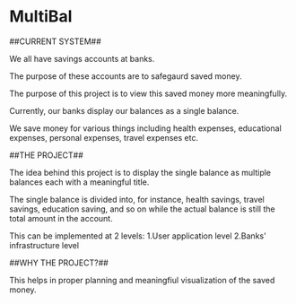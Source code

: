 # MultiBal

##CURRENT SYSTEM##

We all have savings accounts at banks.

The purpose of these accounts are to safegaurd saved money.

The purpose of this project is to view this saved money more meaningfully.

Currently, our banks display our balances as a single balance.

We save money for various things including health expenses, educational expenses, personal expenses, travel expenses etc.


##THE PROJECT##

The idea behind this project is to display the single balance as multiple balances each with a meaningful title.

The single balance is divided into, for instance, health savings, travel savings, education saving, and so on while the actual balance is still the total amount in the account.

This can be implemented at 2 levels: 1.User application level
                                     2.Banks' infrastructure level                  
                                     
##WHY THE PROJECT?##

This helps in proper planning and meaningfiul visualization of the saved money.


